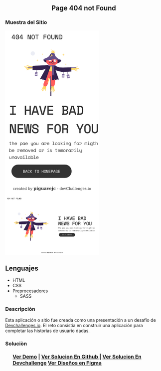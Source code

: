 <main>
<section align="center">
    <h1 align="center"> Page 404 not Found </h1>
</section>
<section >
    <section>
        <h1 > Muestra del Sitio </h1>
    </section>
    <section >
         <img align="center" width="300px" heigth="300px" src="./src/img/movil.png" alt="figura del sitio web en version movil">
         <img align="center"  width="300px" heigth="300px" src="./src/img/escritorio.png" alt="figura del sitio web en version escritorio">
    <section>
   
</section>
<section >
    <section>
        <h2> Lenguajes </h2>
    </section>
    <nav>
        <ul>
            <li>HTML</li>
            <li>CSS</li>
            <li>
                Preprocesadores
                <ul>
                    <li>SASS</li>
                </ul>
            </li>
        </ul>
    </nav>
</section>
<section >
    <h3> Descripciòn </h3>
    <p>
        Esta aplicación o sitio fue creada como una presentación a un desafío de <a href="http://devchallenges.io" target="_blank">Devchallenges.io</a>. El reto consistía en construir una aplicación para completar las historias de usuario dadas.
    </p>
</section>
<section >
    <h3> Soluciòn </h3>
    <nav>
        <ul>
            <h3>
                <a href="https://jc-404-not-found.onrender.com/">Ver Demo</a><span> | </span>
                <a href="https://github.com/jean-carlos-19/404">Ver Solucion En Github </a><span> | </span>
                <a href="https://devchallenges.io/solutions/jgfUUBEmeJBDfeRDMcZX">Ver Solucion En Devchallenge</a>
                <a href="https://www.figma.com/proto/QeKWLNhB13zDjJzqR22TKE/404-page-challenge?node-id=1%3A56&scaling=min-zoom&page-id=0%3A1">Ver Diseños en Figma<a>
            </h3>
        </ul>
    </nav>
    
</section>

</main>
